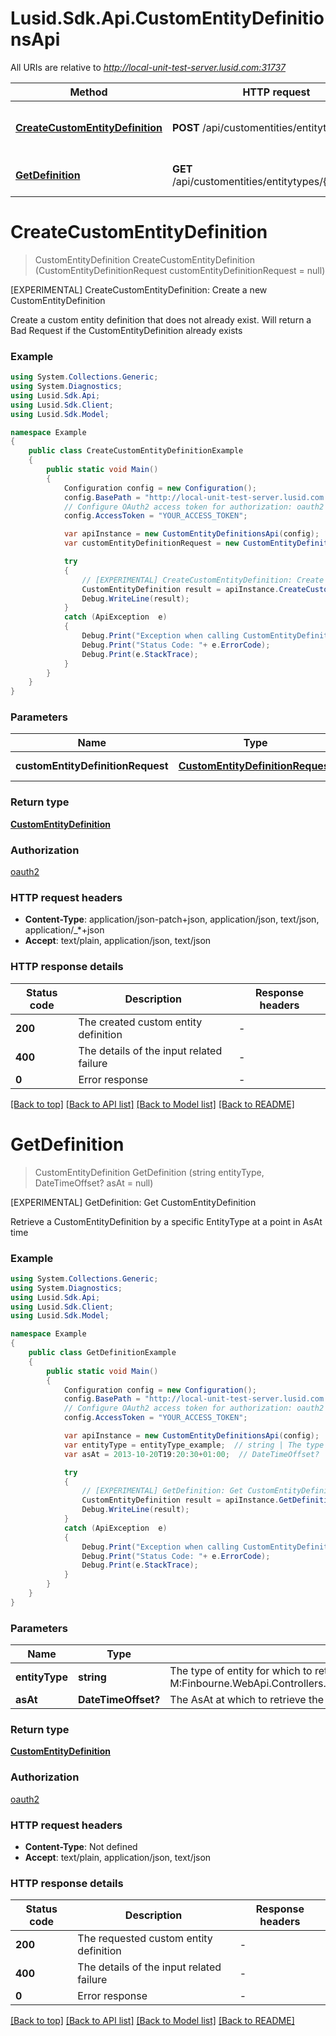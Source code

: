 # Lusid.Sdk.Api.CustomEntityDefinitionsApi

All URIs are relative to *http://local-unit-test-server.lusid.com:31737*

Method | HTTP request | Description
------------- | ------------- | -------------
[**CreateCustomEntityDefinition**](CustomEntityDefinitionsApi.md#createcustomentitydefinition) | **POST** /api/customentities/entitytypes | [EXPERIMENTAL] CreateCustomEntityDefinition: Create a new CustomEntityDefinition
[**GetDefinition**](CustomEntityDefinitionsApi.md#getdefinition) | **GET** /api/customentities/entitytypes/{entityType} | [EXPERIMENTAL] GetDefinition: Get CustomEntityDefinition


<a name="createcustomentitydefinition"></a>
# **CreateCustomEntityDefinition**
> CustomEntityDefinition CreateCustomEntityDefinition (CustomEntityDefinitionRequest customEntityDefinitionRequest = null)

[EXPERIMENTAL] CreateCustomEntityDefinition: Create a new CustomEntityDefinition

Create a custom entity definition that does not already exist. Will return a Bad Request if the CustomEntityDefinition already exists

### Example
```csharp
using System.Collections.Generic;
using System.Diagnostics;
using Lusid.Sdk.Api;
using Lusid.Sdk.Client;
using Lusid.Sdk.Model;

namespace Example
{
    public class CreateCustomEntityDefinitionExample
    {
        public static void Main()
        {
            Configuration config = new Configuration();
            config.BasePath = "http://local-unit-test-server.lusid.com:31737";
            // Configure OAuth2 access token for authorization: oauth2
            config.AccessToken = "YOUR_ACCESS_TOKEN";

            var apiInstance = new CustomEntityDefinitionsApi(config);
            var customEntityDefinitionRequest = new CustomEntityDefinitionRequest(); // CustomEntityDefinitionRequest | The CustomEntityDefinitionRequest (optional) 

            try
            {
                // [EXPERIMENTAL] CreateCustomEntityDefinition: Create a new CustomEntityDefinition
                CustomEntityDefinition result = apiInstance.CreateCustomEntityDefinition(customEntityDefinitionRequest);
                Debug.WriteLine(result);
            }
            catch (ApiException  e)
            {
                Debug.Print("Exception when calling CustomEntityDefinitionsApi.CreateCustomEntityDefinition: " + e.Message );
                Debug.Print("Status Code: "+ e.ErrorCode);
                Debug.Print(e.StackTrace);
            }
        }
    }
}
```

### Parameters

Name | Type | Description  | Notes
------------- | ------------- | ------------- | -------------
 **customEntityDefinitionRequest** | [**CustomEntityDefinitionRequest**](CustomEntityDefinitionRequest.md)| The CustomEntityDefinitionRequest | [optional] 

### Return type

[**CustomEntityDefinition**](CustomEntityDefinition.md)

### Authorization

[oauth2](../README.md#oauth2)

### HTTP request headers

 - **Content-Type**: application/json-patch+json, application/json, text/json, application/_*+json
 - **Accept**: text/plain, application/json, text/json


### HTTP response details
| Status code | Description | Response headers |
|-------------|-------------|------------------|
| **200** | The created custom entity definition |  -  |
| **400** | The details of the input related failure |  -  |
| **0** | Error response |  -  |

[[Back to top]](#) [[Back to API list]](../README.md#documentation-for-api-endpoints) [[Back to Model list]](../README.md#documentation-for-models) [[Back to README]](../README.md)

<a name="getdefinition"></a>
# **GetDefinition**
> CustomEntityDefinition GetDefinition (string entityType, DateTimeOffset? asAt = null)

[EXPERIMENTAL] GetDefinition: Get CustomEntityDefinition

Retrieve a CustomEntityDefinition by a specific EntityType at a point in AsAt time

### Example
```csharp
using System.Collections.Generic;
using System.Diagnostics;
using Lusid.Sdk.Api;
using Lusid.Sdk.Client;
using Lusid.Sdk.Model;

namespace Example
{
    public class GetDefinitionExample
    {
        public static void Main()
        {
            Configuration config = new Configuration();
            config.BasePath = "http://local-unit-test-server.lusid.com:31737";
            // Configure OAuth2 access token for authorization: oauth2
            config.AccessToken = "YOUR_ACCESS_TOKEN";

            var apiInstance = new CustomEntityDefinitionsApi(config);
            var entityType = entityType_example;  // string | The type of entity for which to retrieve the CustomEntityDefinition. This is included in the response from M:Finbourne.WebApi.Controllers.CustomEntityDefinitionController.CreateCustomEntityDefinition(Finbourne.WebApi.Interface.Dto.CustomEntityDefinitions.CustomEntityDefinitionRequest).
            var asAt = 2013-10-20T19:20:30+01:00;  // DateTimeOffset? | The AsAt at which to retrieve the CustomEntityDefinition. (optional) 

            try
            {
                // [EXPERIMENTAL] GetDefinition: Get CustomEntityDefinition
                CustomEntityDefinition result = apiInstance.GetDefinition(entityType, asAt);
                Debug.WriteLine(result);
            }
            catch (ApiException  e)
            {
                Debug.Print("Exception when calling CustomEntityDefinitionsApi.GetDefinition: " + e.Message );
                Debug.Print("Status Code: "+ e.ErrorCode);
                Debug.Print(e.StackTrace);
            }
        }
    }
}
```

### Parameters

Name | Type | Description  | Notes
------------- | ------------- | ------------- | -------------
 **entityType** | **string**| The type of entity for which to retrieve the CustomEntityDefinition. This is included in the response from M:Finbourne.WebApi.Controllers.CustomEntityDefinitionController.CreateCustomEntityDefinition(Finbourne.WebApi.Interface.Dto.CustomEntityDefinitions.CustomEntityDefinitionRequest). | 
 **asAt** | **DateTimeOffset?**| The AsAt at which to retrieve the CustomEntityDefinition. | [optional] 

### Return type

[**CustomEntityDefinition**](CustomEntityDefinition.md)

### Authorization

[oauth2](../README.md#oauth2)

### HTTP request headers

 - **Content-Type**: Not defined
 - **Accept**: text/plain, application/json, text/json


### HTTP response details
| Status code | Description | Response headers |
|-------------|-------------|------------------|
| **200** | The requested custom entity definition |  -  |
| **400** | The details of the input related failure |  -  |
| **0** | Error response |  -  |

[[Back to top]](#) [[Back to API list]](../README.md#documentation-for-api-endpoints) [[Back to Model list]](../README.md#documentation-for-models) [[Back to README]](../README.md)

